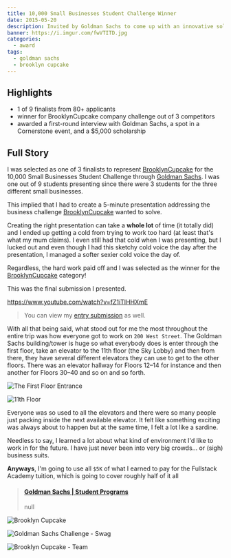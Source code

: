 ```yaml
---
title: 10,000 Small Businesses Student Challenge Winner
date: 2015-05-20
description: Invited by Goldman Sachs to come up with an innovative solution to one of three business challenges.
banner: https://i.imgur.com/fwVTITD.jpg
categories:
  - award
tags:
  - goldman sachs
  - brooklyn cupcake
---
```


## Highlights

* 1 of 9 finalists from 80+ applicants
* winner for BrooklynCupcake company challenge out of 3 competitors
* awarded a first-round interview with Goldman Sachs, a spot in a Cornerstone event, and a $5,000 scholarship

## Full Story

I was selected as one of 3 finalists to represent [BrooklynCupcake](//brooklyncupcake.com "BrooklynCupcake") for the 10,000 Small Businesses Student Challenge through [Goldman Sachs](//www.goldmansachs.com/ "Goldman Sachs"). I was one out of 9 students presenting since there were 3 students for the three different small businesses.

This implied that I had to create a 5-minute presentation addressing the business challenge [BrooklynCupcake](//brooklyncupcake.com "BrooklynCupcake") wanted to solve.

Creating the right presentation can take a **whole lot** of time (it totally did) and I ended up getting a cold from trying to work too hard (at least that's what my mum claims). I even still had that cold when I was presenting, but I lucked out and even though I had this sketchy cold voice the day after the presentation, I managed a softer sexier cold voice the day of.

Regardless, the hard work paid off and I was selected as the winner for the [BrooklynCupcake](//brooklyncupcake.com "BrooklynCupcake") category!

This was the final submission I presented.

https://www.youtube.com/watch?v=fZ1iTIHHXmE

> You can view my [entry submission](https://www.youtube.com/watch?v=4a6rEjB8KH8 "Entry Submission") as well.

With all that being said, what stood out for me the most throughout the entire trip was how everyone got to work on `200 West Street`. The Goldman Sachs building/tower is huge so what everybody does is enter through the first floor, take an elevator to the 11th floor (the Sky Lobby) and then from there, they have several different elevators they can use to get to the other floors. There was an elevator hallway for Floors 12–14 for instance and then another for Floors 30–40 and so on and so forth.

![The First Floor Entrance](https://farm6.static.flickr.com/5286/5319954555_189fc82df2_b.jpg)

![11th Floor](https://static.businessinsider.com/image/5012d4beecad043223000007-590/foursquare-user-hugh-c-snapped-a-shot-of-goldmans-sky-lobby-inside-its-200-west-offices.jpg)

Everyone was so used to all the elevators and there were so many people just packing inside the next available elevator. It felt like something exciting was always about to happen but at the same time, I felt a lot like a sardine.

Needless to say, I learned a lot about what kind of environment I'd like to work in for the future. I have just never been into very big crowds… or (sigh) business suits.

**Anyways**, I'm going to use all `$5K` of what I earned to pay for the Fullstack Academy tuition, which is going to cover roughly half of it all

<blockquote class="embedly-card"><h4><a href="http://www.goldmansachs.com/careers/students/programs/">Goldman Sachs | Student Programs</a></h4><p>null</p></blockquote>
<script async src="//cdn.embedly.com/widgets/platform.js" charset="UTF-8"></script>

![Brooklyn Cupcake](https://i1.wp.com/fvcproductions.files.wordpress.com/2015/11/img_0052.jpg)

![Goldman Sachs Challenge - Swag](https://i1.wp.com/fvcproductions.files.wordpress.com/2015/11/img_0054.jpg)

![Brooklyn Cupcake - Team](https://i.imgur.com/fwVTITD.jpg)
